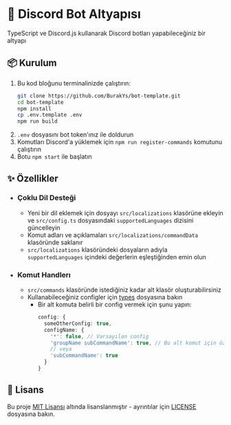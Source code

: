 # 🤖 Discord Bot Altyapısı

TypeScript ve Discord.js kullanarak Discord botları yapabileceğiniz bir altyapı

## 📦 Kurulum

1. Bu kod bloğunu terminalinizde çalıştırın:
    ```bash
    git clone https://github.com/BurakYs/bot-template.git
    cd bot-template
    npm install
    cp .env.template .env
    npm run build
    ```
2. `.env` dosyasını bot token'ınız ile doldurun
3. Komutları Discord'a yüklemek için `npm run register-commands` komutunu çalıştırın
4. Botu `npm start` ile başlatın

## ✨ Özellikler

- ### Çoklu Dil Desteği
    - Yeni bir dil eklemek için dosyayı `src/localizations` klasörüne ekleyin ve `src/config.ts` dosyasındaki `supportedLanguages` dizisini güncelleyin
    - Komut adları ve açıklamaları `src/localizations/commandData` klasöründe saklanır
    - `src/localizations` klasöründeki dosyaların adıyla `supportedLanguages` içindeki değerlerin eşleştiğinden emin olun

- ### Komut Handlerı
    - `src/commands` klasöründe istediğiniz kadar alt klasör oluşturabilirsiniz
    - Kullanabileceğiniz configler için [types](./src/types/index.ts#L12-L22) dosyasına bakın
        - Bir alt komuta belirli bir config vermek için şunu yapın:
          ```ts
          config: {
            someOtherConfig: true,
            configName: {
              '*': false, // Varsayılan config
              'groupName subCommandName': true, // Bu alt komut için özel config
              // veya
              'subCommandName': true
            }
          }
          ```

## 📝 Lisans

Bu proje [MIT Lisansı](./LICENSE) altında lisanslanmıştır - ayrıntılar için [LICENSE](./LICENSE) dosyasına bakın.